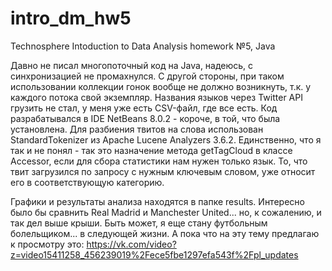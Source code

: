 # intro_dm_hw5
Technosphere Intoduction to Data Analysis homework №5, Java

Давно не писал многопоточный код на Java, надеюсь, с синхронизацией не промахнулся. С другой стороны, при таком использовании коллекции гонок вообще не должно возникнуть, т.к. у каждого потока свой экземпляр.
Названия языков через Twitter API грузить не стал, у меня уже есть CSV-файл, где все есть.
Код разрабатывался в IDE NetBeans 8.0.2 - короче, в той, что была установлена. Для разбиения твитов на слова использован StandardTokenizer из Apache Lucene Analyzers 3.6.2. Единственно, что я так и не понял - так это назначение метода getTagCloud в классе Accessor, если для сбора статистики нам нужен только язык. То, что твит загрузился по запросу с нужным ключевым словом, уже относит его в соответствующую категорию.

Графики и результаты анализа находятся в папке results. Интересно было бы сравнить Real Madrid и Manchester United... но, к сожалению, и так дел выше крыши. Быть может, я еще стану футбольным болельщиком... в следующей жизни. А пока что на эту тему предлагаю к просмотру это: https://vk.com/video?z=video15411258_456239019%2Fece5fbe1297efa543f%2Fpl_updates
